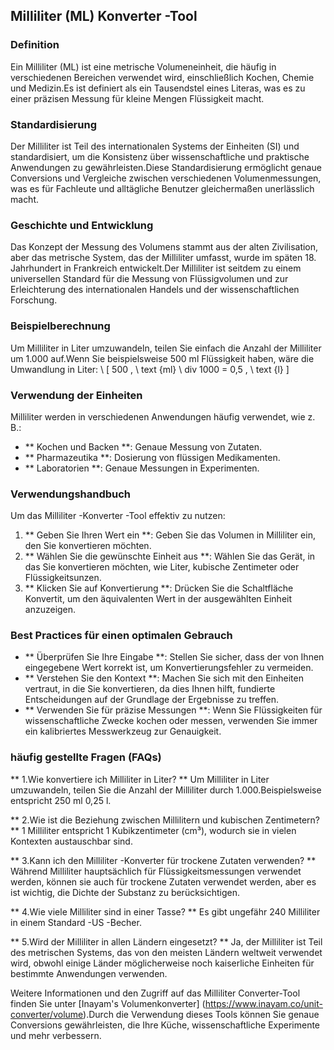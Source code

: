 ## Milliliter (ML) Konverter -Tool

### Definition
Ein Milliliter (ML) ist eine metrische Volumeneinheit, die häufig in verschiedenen Bereichen verwendet wird, einschließlich Kochen, Chemie und Medizin.Es ist definiert als ein Tausendstel eines Literas, was es zu einer präzisen Messung für kleine Mengen Flüssigkeit macht.

### Standardisierung
Der Milliliter ist Teil des internationalen Systems der Einheiten (SI) und standardisiert, um die Konsistenz über wissenschaftliche und praktische Anwendungen zu gewährleisten.Diese Standardisierung ermöglicht genaue Conversions und Vergleiche zwischen verschiedenen Volumenmessungen, was es für Fachleute und alltägliche Benutzer gleichermaßen unerlässlich macht.

### Geschichte und Entwicklung
Das Konzept der Messung des Volumens stammt aus der alten Zivilisation, aber das metrische System, das der Milliliter umfasst, wurde im späten 18. Jahrhundert in Frankreich entwickelt.Der Milliliter ist seitdem zu einem universellen Standard für die Messung von Flüssigvolumen und zur Erleichterung des internationalen Handels und der wissenschaftlichen Forschung.

### Beispielberechnung
Um Milliliter in Liter umzuwandeln, teilen Sie einfach die Anzahl der Milliliter um 1.000 auf.Wenn Sie beispielsweise 500 ml Flüssigkeit haben, wäre die Umwandlung in Liter:
\ [
500 \, \ text {ml} \ div 1000 = 0,5 \, \ text {l}
\]

### Verwendung der Einheiten
Milliliter werden in verschiedenen Anwendungen häufig verwendet, wie z. B.:
- ** Kochen und Backen **: Genaue Messung von Zutaten.
- ** Pharmazeutika **: Dosierung von flüssigen Medikamenten.
- ** Laboratorien **: Genaue Messungen in Experimenten.

### Verwendungshandbuch
Um das Milliliter -Konverter -Tool effektiv zu nutzen:
1. ** Geben Sie Ihren Wert ein **: Geben Sie das Volumen in Milliliter ein, den Sie konvertieren möchten.
2. ** Wählen Sie die gewünschte Einheit aus **: Wählen Sie das Gerät, in das Sie konvertieren möchten, wie Liter, kubische Zentimeter oder Flüssigkeitsunzen.
3. ** Klicken Sie auf Konvertierung **: Drücken Sie die Schaltfläche Konvertit, um den äquivalenten Wert in der ausgewählten Einheit anzuzeigen.

### Best Practices für einen optimalen Gebrauch
- ** Überprüfen Sie Ihre Eingabe **: Stellen Sie sicher, dass der von Ihnen eingegebene Wert korrekt ist, um Konvertierungsfehler zu vermeiden.
- ** Verstehen Sie den Kontext **: Machen Sie sich mit den Einheiten vertraut, in die Sie konvertieren, da dies Ihnen hilft, fundierte Entscheidungen auf der Grundlage der Ergebnisse zu treffen.
- ** Verwenden Sie für präzise Messungen **: Wenn Sie Flüssigkeiten für wissenschaftliche Zwecke kochen oder messen, verwenden Sie immer ein kalibriertes Messwerkzeug zur Genauigkeit.

### häufig gestellte Fragen (FAQs)

** 1.Wie konvertiere ich Milliliter in Liter? **
Um Milliliter in Liter umzuwandeln, teilen Sie die Anzahl der Milliliter durch 1.000.Beispielsweise entspricht 250 ml 0,25 l.

** 2.Wie ist die Beziehung zwischen Millilitern und kubischen Zentimetern? **
1 Milliliter entspricht 1 Kubikzentimeter (cm³), wodurch sie in vielen Kontexten austauschbar sind.

** 3.Kann ich den Milliliter -Konverter für trockene Zutaten verwenden? **
Während Milliliter hauptsächlich für Flüssigkeitsmessungen verwendet werden, können sie auch für trockene Zutaten verwendet werden, aber es ist wichtig, die Dichte der Substanz zu berücksichtigen.

** 4.Wie viele Milliliter sind in einer Tasse? **
Es gibt ungefähr 240 Milliliter in einem Standard -US -Becher.

** 5.Wird der Milliliter in allen Ländern eingesetzt? **
Ja, der Milliliter ist Teil des metrischen Systems, das von den meisten Ländern weltweit verwendet wird, obwohl einige Länder möglicherweise noch kaiserliche Einheiten für bestimmte Anwendungen verwenden.

Weitere Informationen und den Zugriff auf das Milliliter Converter-Tool finden Sie unter [Inayam's Volumenkonverter] (https://www.inayam.co/unit-converter/volume).Durch die Verwendung dieses Tools können Sie genaue Conversions gewährleisten, die Ihre Küche, wissenschaftliche Experimente und mehr verbessern.